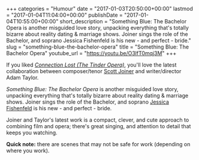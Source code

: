 +++
categories = "Humour"
date = "2017-01-03T20:50:00+00:00"
lastmod = "2017-01-04T11:04:00+00:00"
publishDate = "2017-01-04T10:55:00+00:00"
short_description = "Something Blue: The Bachelor Opera is another misguided love story, unpacking everything that&#039;s totally bizarre about reality dating &amp; marriage shows. Joiner sings the role of the Bachelor, and soprano Jessica Fishenfeld is his new - and perfect - bride."
slug = "something-blue-the-bachelor-opera"
title = "Something Blue: The Bachelor Opera"
youtube_url = "https://youtu.be/O3lfT0mqj3M"
+++

If you liked [*Connection Lost (The Tinder Opera)*](/has-everyone-seen-the-tinder-opera/), you'll love the latest collaboration between composer/tenor [Scott Joiner](/scene/people/scott-joiner/) and writer/director Adam Taylor.

*Something Blue: The Bachelor Opera* is another misguided love story, unpacking everything that's totally bizarre about reality dating & marriage shows. Joiner sings the role of the Bachelor, and soprano [Jessica Fishenfeld](/scene/people/jessica-fishenfeld/) is his new - and perfect - bride.

Joiner and Taylor's latest work is a compact, clever, and cute approach to combining film and opera; there's great singing, and attention to detail that keeps you watching.

**Quick note:** there are scenes that may not be safe for work (depending on where you work).
